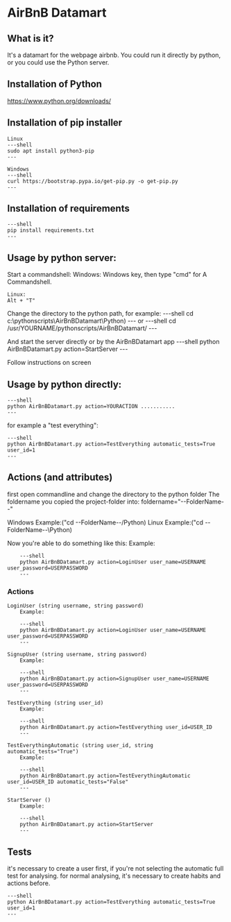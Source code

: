 # AirBnB Datamart

## What is it?
It's a datamart for the webpage airbnb.
You could run it directly by python, or you could use the Python server.

## Installation of Python

https://www.python.org/downloads/


## Installation of pip installer
    Linux
    ---shell
    sudo apt install python3-pip
    ---

    Windows
    ---shell
    curl https://bootstrap.pypa.io/get-pip.py -o get-pip.py
    ---

## Installation of requirements

    ---shell
    pip install requirements.txt
    ---

## Usage by python server:
Start a commandshell:
    Windows:
    Windows key, then type "cmd" for A Commandshell.

    Linux: 
    Alt + "T"

Change the directory to the python path, for example:
    ---shell
    cd c:\pythonscripts\AirBnBDatamart\Python)
    ---
or
    ---shell
    cd /usr/YOURNAME/pythonscripts/AirBnBDatamart/
    ---

And start the server directly or by the AirBnBDatamart app
    ---shell
    python AirBnBDatamart.py action=StartServer
    ---

Follow instructions on screen


## Usage by python directly:

    ---shell
    python AirBnBDatamart.py action=YOURACTION ...........
    ---

for example a "test everything":

    ---shell
    python AirBnBDatamart.py action=TestEverything automatic_tests=True user_id=1
    ---


## Actions (and attributes)

first open commandline and change the directory to the python folder
The foldername you copied the project-folder into: 
	foldername="--FolderName--"
	
Windows
	Example:("cd --FolderName--/Python)
Linux
	Example:("cd --FolderName--\Python)

Now you're able to do something like this:
        Example: 
    
        ---shell
        python AirBnBDatamart.py action=LoginUser user_name=USERNAME user_password=USERPASSWORD
        ---


### Actions
	
    LoginUser (string username, string password)
        Example: 
    
        ---shell
        python AirBnBDatamart.py action=LoginUser user_name=USERNAME user_password=USERPASSWORD
        ---
    
    SignupUser (string username, string password)
        Example: 
    
        ---shell
        python AirBnBDatamart.py action=SignupUser user_name=USERNAME user_password=USERPASSWORD
        ---
    
    TestEverything (string user_id)
        Example: 
    
        ---shell
        python AirBnBDatamart.py action=TestEverything user_id=USER_ID
        ---
    
    TestEverythingAutomatic (string user_id, string automatic_tests="True")
        Example: 
    
        ---shell
        python AirBnBDatamart.py action=TestEverythingAutomatic user_id=USER_ID automatic_tests="False"
        ---

    StartServer ()
        Example: 
    
        ---shell
        python AirBnBDatamart.py action=StartServer
        ---

## Tests

it's necessary to create a user first, if you're not selecting the automatic full test
for analysing.
for normal analysing, it's necessary to create habits and actions before.

	---shell
	python AirBnBDatamart.py action=TestEverything automatic_tests=True user_id=1
	---
